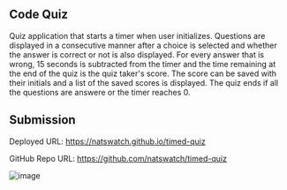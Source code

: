 
## Code Quiz
Quiz application that starts a timer when user initializes. Questions are displayed in a consecutive manner after a choice is selected and whether the answer is correct or not is also displayed. For every answer that is wrong, 15 seconds is subtracted from the timer and the time remaining at the end of the quiz is the quiz taker's score. The score can be saved with their initials and a list of the saved scores is displayed. The quiz ends if all the questions are answere or the timer reaches 0.


## Submission
Deployed URL: https://natswatch.github.io/timed-quiz

GitHub Repo URL: https://github.com/natswatch/timed-quiz




![image](https://user-images.githubusercontent.com/24613646/90358902-36181a00-e00c-11ea-818e-ed73ad15091c.png)
